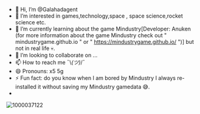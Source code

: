 - 👋 Hi, I’m @Galahadagent
- 👀 I’m interested in games,technology,space , space science,rocket science etc.
- 🌱 I’m currently learning about the game Mindustry[Developer: Anuken (for more information about the game Mindustry check out " mindustrygame.github.io " or " https://mindustrygame.github.io/ ")] but not in real life 💀.
- 💞️ I’m looking to collaborate on ...
- 📫 How to reach me ¯⁠\⁠_⁠(⁠ツ⁠)⁠_⁠/⁠¯
- 😄 Pronouns: x5 5g
- ⚡ Fun fact: do you know when I am bored by Mindustry I always re-installed it without saving my Mindustry gamedata 😅. 
- 

![1000037122](https://github.com/Galahadagent/Galahadagent/assets/161305918/13b30569-3cb1-4881-bd89-a18ca25252cd)


<!---
Galahadagent/Galahadagent is a ✨ special ✨ repository because its `README.md` (this file) appears on your GitHub profile.
You can click the Preview link to take a look at your changes.
--->
